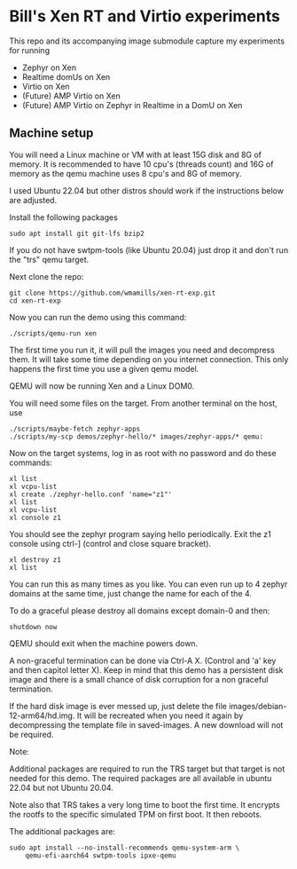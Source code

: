 # Bill's Xen RT and Virtio experiments

This repo and its accompanying image submodule capture my experiments for running
* Zephyr on Xen
* Realtime domUs on Xen
* Virtio on Xen
* (Future) AMP Virtio on Xen
* (Future) AMP Virtio on Zephyr in Realtime in a DomU on Xen

## Machine setup

You will need a Linux machine or VM with at least 15G disk and 8G of memory.
It is recommended to have 10 cpu's (threads count) and 16G of memory as the
qemu machine uses 8 cpu's and 8G of memory.

I used Ubuntu 22.04 but other distros should work if the instructions below are
adjusted.

Install the following packages
```
sudo apt install git git-lfs bzip2
```

If you do not have swtpm-tools (like Ubuntu 20.04) just drop it and don't run the "trs" qemu target.

Next clone the repo:
```
git clone https://github.com/wmamills/xen-rt-exp.git
cd xen-rt-exp
```

Now you can run the demo using this command:
```
./scripts/qemu-run xen
```

The first time you run it, it will pull the images you need and decompress them.
It will take some time depending on you internet connection.
This only happens the first time you use a given qemu model.

QEMU will now be running Xen and a Linux DOM0.

You will need some files on the target.
From another terminal on the host, use
```
./scripts/maybe-fetch zephyr-apps
./scripts/my-scp demos/zephyr-hello/* images/zephyr-apps/* qemu:
```

Now on the target systems, log in as root with no password and do these commands:
```
xl list
xl vcpu-list
xl create ./zephyr-hello.conf 'name="z1"'
xl list
xl vcpu-list
xl console z1
```

You should see the zephyr program saying hello periodically.
Exit the z1 console using ctrl-] (control and close square bracket).
```
xl destroy z1
xl list
```

You can run this as many times as you like.  You can even run up to 4 zephyr
domains at the same time, just change the name for each of the 4.

To do a graceful please destroy all domains except domain-0 and then:
```
shutdown now
```

QEMU should exit when the machine powers down.

A non-graceful termination can be done via Ctrl-A X.
(Control and 'a' key and then capitol letter X).  Keep in mind that this demo
has a persistent disk image and there is a small chance of disk corruption for
a non graceful termination.

If the hard disk image is ever messed up, just delete the
file images/debian-12-arm64/hd.img.  It will be recreated when you need it
again by decompressing the template file in saved-images.  A new download
will not be required.

Note:

Additional packages are required to run the TRS target but that target is
not needed for this demo.  The required packages are all available in
ubuntu 22.04 but not Ubuntu 20.04.

Note also that TRS takes a very long time to boot the first time.  It encrypts
the rootfs to the specific simulated TPM on first boot.  It then reboots.

The additional packages are:
```
sudo apt install --no-install-recommends qemu-system-arm \
    qemu-efi-aarch64 swtpm-tools ipxe-qemu
```
